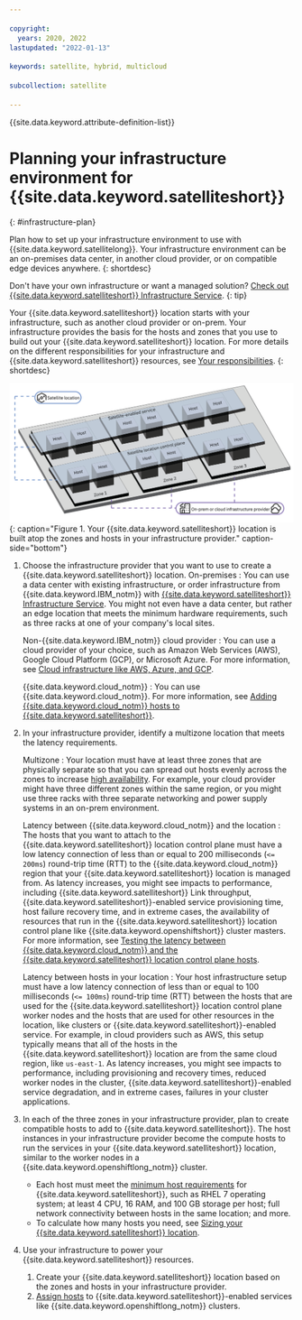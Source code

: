 ```yaml
---

copyright:
  years: 2020, 2022
lastupdated: "2022-01-13"

keywords: satellite, hybrid, multicloud

subcollection: satellite

---
```


{{site.data.keyword.attribute-definition-list}}


# Planning your infrastructure environment for {{site.data.keyword.satelliteshort}}
{: #infrastructure-plan}

Plan how to set up your infrastructure environment to use with {{site.data.keyword.satellitelong}}. Your infrastructure environment can be an on-premises data center, in another cloud provider, or on compatible edge devices anywhere.
{: shortdesc}

Don't have your own infrastructure or want a managed solution? [Check out {{site.data.keyword.satelliteshort}} Infrastructure Service](/docs/satellite?topic=satellite-infrastructure-service).
{: tip}

Your {{site.data.keyword.satelliteshort}} location starts with your infrastructure, such as another cloud provider or on-prem. Your infrastructure provides the basis for the hosts and zones that you use to build out your {{site.data.keyword.satelliteshort}} location. For more details on the different responsibilities for your infrastructure and {{site.data.keyword.satelliteshort}} resources, see [Your responsibilities](/docs/satellite?topic=satellite-responsibilities).
{: shortdesc}

![Concept overview of planning your infrastructure](/images/satellite-infra-plan.png){: caption="Figure 1. Your {{site.data.keyword.satelliteshort}} location is built atop the zones and hosts in your infrastructure provider." caption-side="bottom"}

1. Choose the infrastructure provider that you want to use to create a {{site.data.keyword.satelliteshort}} location.
    On-premises
    :    You can use a data center with existing infrastructure, or order infrastructure from {{site.data.keyword.IBM_notm}} with [{{site.data.keyword.satelliteshort}} Infrastructure Service](/docs/satellite?topic=satellite-infrastructure-service). You might not even have a data center, but rather an edge location that meets the minimum hardware requirements, such as three racks at one of your company's local sites.
    
    Non-{{site.data.keyword.IBM_notm}} cloud provider
    :    You can use a cloud provider of your choice, such as Amazon Web Services (AWS), Google Cloud Platform (GCP), or Microsoft Azure. For more information, see [Cloud infrastructure like AWS, Azure, and GCP](#create-options-cloud).
    
    {{site.data.keyword.cloud_notm}}
    :    You can use {{site.data.keyword.cloud_notm}}. For more information, see [Adding {{site.data.keyword.cloud_notm}} hosts to {{site.data.keyword.satelliteshort}}](/docs/satellite?topic=satellite-ibm).
    
2. In your infrastructure provider, identify a multizone location that meets the latency requirements.

    Multizone
    :    Your location must have at least three zones that are physically separate so that you can spread out hosts evenly across the zones to increase [high availability](/docs/satellite?topic=satellite-ha). For example, your cloud provider might have three different zones within the same region, or you might use three racks with three separate networking and power supply systems in an on-prem environment.
    
    Latency between {{site.data.keyword.cloud_notm}} and the location
    :    The hosts that you want to attach to the {{site.data.keyword.satelliteshort}} location control plane must have a low latency connection of less than or equal to 200 milliseconds (`<= 200ms`) round-trip time (RTT) to the {{site.data.keyword.cloud_notm}} region that your {{site.data.keyword.satelliteshort}} location is managed from. As latency increases, you might see impacts to performance, including {{site.data.keyword.satelliteshort}} Link throughput, {{site.data.keyword.satelliteshort}}-enabled service provisioning time, host failure recovery time, and in extreme cases, the availability of resources that run in the {{site.data.keyword.satelliteshort}} location control plane like {{site.data.keyword.openshiftshort}} cluster masters. For more information, see [Testing the latency between {{site.data.keyword.cloud_notm}} and the {{site.data.keyword.satelliteshort}} location control plane hosts](/docs/satellite?topic=satellite-host-reqs#host-latency-mzr).
    
    Latency between hosts in your location
    :    Your host infrastructure setup must have a low latency connection of less than or equal to 100 milliseconds (`<= 100ms`) round-trip time (RTT) between the hosts that are used for the {{site.data.keyword.satelliteshort}} location control plane worker nodes and the hosts that are used for other resources in the location, like clusters or {{site.data.keyword.satelliteshort}}-enabled service. For example, in cloud providers such as AWS, this setup typically means that all of the hosts in the {{site.data.keyword.satelliteshort}} location are from the same cloud region, like `us-east-1`. As latency increases, you might see impacts to performance, including provisioning and recovery times, reduced worker nodes in the cluster, {{site.data.keyword.satelliteshort}}-enabled service degradation, and in extreme cases, failures in your cluster applications.
        
3. In each of the three zones in your infrastructure provider, plan to create compatible hosts to add to {{site.data.keyword.satelliteshort}}. The host instances in your infrastructure provider become the compute hosts to run the services in your {{site.data.keyword.satelliteshort}} location, similar to the worker nodes in a {{site.data.keyword.openshiftlong_notm}} cluster.
    - Each host must meet the [minimum host requirements](/docs/satellite?topic=satellite-host-reqs) for {{site.data.keyword.satelliteshort}}, such as RHEL 7 operating system; at least 4 CPU, 16 RAM, and 100 GB storage per host; full network connectivity between hosts in the same location; and more.
    - To calculate how many hosts you need, see [Sizing your {{site.data.keyword.satelliteshort}} location](#location-sizing).
    
4. Use your infrastructure to power your {{site.data.keyword.satelliteshort}} resources.

    1. Create your {{site.data.keyword.satelliteshort}} location based on the zones and hosts in your infrastructure provider. 
    2. [Assign hosts](/docs/satellite?topic=satellite-hosts) to {{site.data.keyword.satelliteshort}}-enabled services like {{site.data.keyword.openshiftlong_notm}} clusters.







